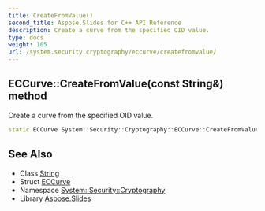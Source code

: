 ```yaml
---
title: CreateFromValue()
second_title: Aspose.Slides for C++ API Reference
description: Create a curve from the specified OID value.
type: docs
weight: 105
url: /system.security.cryptography/eccurve/createfromvalue/
---
```

## ECCurve::CreateFromValue(const String\&) method


Create a curve from the specified OID value.

```cpp
static ECCurve System::Security::Cryptography::ECCurve::CreateFromValue(const String &oid_value)
```

## See Also

* Class [String](../../../system/string/)
* Struct [ECCurve](../)
* Namespace [System::Security::Cryptography](../../)
* Library [Aspose.Slides](../../../)